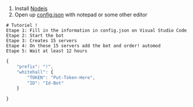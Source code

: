 1. Install [Nodejs](https://nodejs.org/)
2. Open up [config.json](https://discord.gg/novaworld) with notepad or some other editor
```
# Tutoriel !
Etape 1: Fill in the information in config.json on Visual Studio Code
Etape 2: Start the bot
Etape 3: Creates 15 servers
Etape 4: On these 15 servers add the bot and order! automod
Etape 5: Wait at least 12 hours
```

```js
{
    "prefix": "!",
    "whitehall": {
        "TOKEN": "Put-Token-Here", 
        "ID": "Id-Bot" 
    }

}
```
